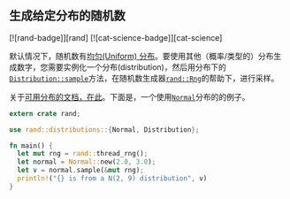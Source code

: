 ## 生成给定分布的随机数

[![rand-badge]][rand] [![cat-science-badge]][cat-science]

默认情况下，随机数有[均匀(Uniform) 分布][uniform distribution]。要使用其他（概率/类型的）分布生成数字，您需要实例化一个分布(distribution)，然后用分布下的[`Distribution::sample`]方法，在随机数生成器[`rand::Rng`]的帮助下，进行采样。

关于[可用分布的文档，在此][rand-distributions]。下面是，一个使用[`Normal`]分布的的例子。

```rust
extern crate rand;

use rand::distributions::{Normal, Distribution};

fn main() {
  let mut rng = rand::thread_rng();
  let normal = Normal::new(2.0, 3.0);
  let v = normal.sample(&mut rng);
  println!("{} is from a N(2, 9) distribution", v)
}
```

[`distribution::sample`]: https://docs.rs/rand/*/rand/distributions/trait.Distribution.html#tymethod.sample

[`normal`]: https://docs.rs/rand/*/rand/distributions/normal/struct.Normal.html

[`rand::rng`]: https://docs.rs/rand/*/rand/trait.Rng.html

[rand-distributions]: https://docs.rs/rand/*/rand/distributions/index.html

[uniform distribution]: https://en.wikipedia.org/wiki/Uniform_distribution_(continuous)
